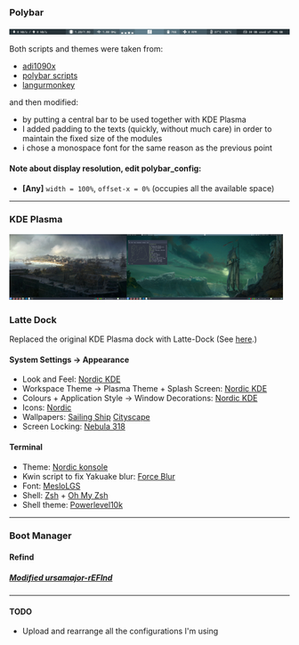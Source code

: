 ### Polybar

![Polybar Preview](Polybar/Polybar_preview.png?raw=true "Polybar Preview")

Both scripts and themes were taken from:

* [adi1090x](https://github.com/adi1090x/polybar-themes)
* [polybar scripts](https://github.com/polybar/polybar-scripts)
* [langurmonkey](https://gitlab.com/langurmonkey/dotfiles/blob/master/polybar/scripts/memory.sh)

and then modified:

* by putting a central bar to be used together with KDE Plasma
* I added padding to the texts (quickly, without much care) in order to maintain the fixed size of the modules
* i chose a monospace font for the same reason as the previous point

#### **Note** about display resolution, edit polybar_config:
* **[Any]** `width = 100%`, `offset-x = 0%` (occupies all the available space)
---

### KDE Plasma

[![Desktop](Images/desktop_2screens_thumbnail.png)](https://raw.githubusercontent.com/hungerys/Dotfiles/master/Images/desktop_2screens.png)

### Latte Dock

Replaced the original KDE Plasma dock with Latte-Dock (See [here](https://github.com/AndreaTosti/Dotfiles/tree/master/Latte-Dock).)

#### System Settings -> Appearance

* Look and Feel: [Nordic KDE](https://store.kde.org/p/1327093)
* Workspace Theme -> Plasma Theme + Splash Screen: [Nordic KDE](https://store.kde.org/p/1327093)
* Colours + Application Style -> Window Decorations: [Nordic KDE](https://store.kde.org/p/1327093)
* Icons: [Nordic](https://www.gnome-look.org/dl?file_id=1567965545&file_type=application/x-xz&file_name=Nordic-Folders.tar.xz&file_size=24000&project_id=1267246)
* Wallpapers: [Sailing Ship](https://wallhaven.cc/w/45ope1) [Cityscape](https://wallhaven.cc/w/42xjzy)
* Screen Locking: [Nebula 318](https://store.kde.org/p/1307936)

#### Terminal

* Theme: [Nordic konsole](https://store.kde.org/p/1329371)
* Kwin script to fix Yakuake blur: [Force Blur](https://store.kde.org/p/1294604)
* Font: [MesloLGS](https://github.com/romkatv/powerlevel10k#recommended-meslo-nerd-font-patched-for-powerlevel10k)
* Shell: [Zsh](http://zsh.sourceforge.net/) + [Oh My Zsh](https://github.com/robbyrussell/oh-my-zsh)
* Shell theme: [Powerlevel10k](https://github.com/romkatv/powerlevel10k)
---

### Boot Manager
#### Refind

##### [Modified ursamajor-rEFInd](https://github.com/hungerys/Dotfiles/tree/master/Refind)

---
#### TODO
* Upload and rearrange all the configurations I'm using


